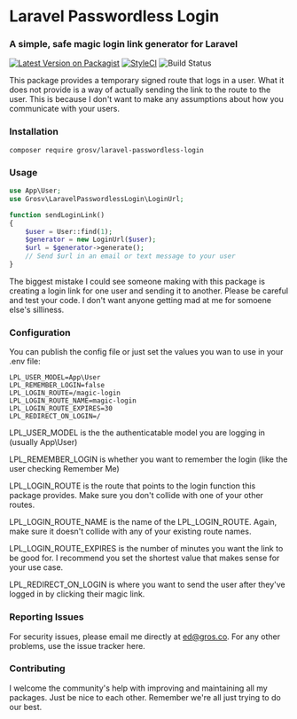 # Laravel Passwordless Login
### A simple, safe magic login link generator for Laravel
[![Latest Version on Packagist](https://img.shields.io/packagist/v/grosv/laravel-passwordless-login.svg?style=flat-square)](https://packagist.org/packages/grosv/laravel-passwordless-login)
[![StyleCI](https://github.styleci.io/repos/243858945/shield?branch=master)](https://github.styleci.io/repos/243858945)
![Build Status](https://app.chipperci.com/projects/8c76f67e-e513-46a3-ad7a-aecb136dfa05/status/master)

This package provides a temporary signed route that logs in a user. What it does not provide is a way of actually sending the link to the route to the user. This is because I don't want to make any assumptions about how you communicate with your users.

### Installation
```shell script
composer require grosv/laravel-passwordless-login
```

### Usage
```php
use App\User;
use Grosv\LaravelPasswordlessLogin\LoginUrl;

function sendLoginLink()
{
    $user = User::find(1);
    $generator = new LoginUrl($user);
    $url = $generator->generate();
    // Send $url in an email or text message to your user
}
```

The biggest mistake I could see someone making with this package is creating a login link for one user and sending it to another. Please be careful and test your code. I don't want anyone getting mad at me for somoene else's silliness. 

### Configuration
You can publish the config file or just set the values you wan to use in your .env file:
```dotenv
LPL_USER_MODEL=App\User
LPL_REMEMBER_LOGIN=false
LPL_LOGIN_ROUTE=/magic-login
LPL_LOGIN_ROUTE_NAME=magic-login
LPL_LOGIN_ROUTE_EXPIRES=30
LPL_REDIRECT_ON_LOGIN=/
```
LPL_USER_MODEL is the the authenticatable model you are logging in (usually App\User)

LPL_REMEMBER_LOGIN is whether you want to remember the login (like the user checking Remember Me)

LPL_LOGIN_ROUTE is the route that points to the login function this package provides. Make sure you don't collide with one of your other routes.

LPL_LOGIN_ROUTE_NAME is the name of the LPL_LOGIN_ROUTE. Again, make sure it doesn't collide with any of your existing route names.

LPL_LOGIN_ROUTE_EXPIRES is the number of minutes you want the link to be good for. I recommend you set the shortest value that makes sense for your use case.

LPL_REDIRECT_ON_LOGIN is where you want to send the user after they've logged in by clicking their magic link.

### Reporting Issues

For security issues, please email me directly at ed@gros.co. For any other problems, use the issue tracker here.

### Contributing

I welcome the community's help with improving and maintaining all my packages. Just be nice to each other. Remember we're all just trying to do our best.
